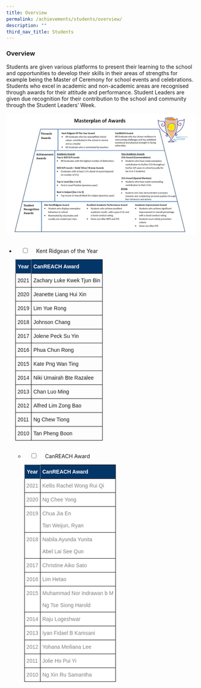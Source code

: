 ```yaml
---
title: Overview
permalink: /achievements/students/overview/
description: ""
third_nav_title: Students
---
```

### Overview
Students are given various platforms to present their learning to the school and opportunities to develop their skills in their areas of strengths for example being the Master of Ceremony for school events and celebrations. Students who excel in academic and non-academic areas are recognised through awards for their attitude and performance. Student Leaders are given due recognition for their contribution to the school and community through the Student Leaders’ Week.

![Masterplan](/images/masterplan.jpg)

<ul class="jekyllcodex_accordion">  
  <li>  
    <input type="checkbox" id="accordion1">  
    <label for="accordion1">Kent Ridgean of the Year</label>  
    <div>  

<style type="text/css">
.tg  {border-collapse:collapse;border-spacing:0;}
.tg td{border-color:black;border-style:solid;border-width:1px;font-family:Arial, sans-serif;font-size:14px;
  overflow:hidden;padding:10px 5px;word-break:normal;}
.tg th{border-color:black;border-style:solid;border-width:1px;font-family:Arial, sans-serif;font-size:14px;
  font-weight:normal;overflow:hidden;padding:10px 5px;word-break:normal;}
.tg .tg-1jgz{background-color:#033668;color:#FFF;font-weight:bold;text-align:left;vertical-align:top}
.tg .tg-xg1o{background-color:#033668;border-color:inherit;color:#FFF;font-weight:bold;text-align:center;vertical-align:top}
.tg .tg-0lax{text-align:left;vertical-align:top}
</style>
<table class="tg">
<thead>
  <tr>
    <th class="tg-xg1o"><span style="font-weight:bold">Year</span></th>
    <th class="tg-1jgz"><span style="font-weight:bold">CanREACH Award</span></th>
  </tr>
</thead>
<tbody>
	<tr>
    <td class="tg-0lax">2021</td>
    <td class="tg-0lax">Zachary Luke Kwek Tjun Bin</td>
  </tr>
  <tr>
    <td class="tg-0lax">2020</td>
    <td class="tg-0lax">Jeanette Liang Hui Xin</td>
  </tr>
  <tr>
    <td class="tg-0lax">2019</td>
    <td class="tg-0lax">Lim Yue Rong</td>
  </tr>
  <tr>
    <td class="tg-0lax">2018</td>
    <td class="tg-0lax">Johnson Chang</td>
  </tr>
  <tr>
    <td class="tg-0lax">2017</td>
    <td class="tg-0lax">Jolene Peck Su Yin</td>
  </tr>
  <tr>
    <td class="tg-0lax">2016</td>
    <td class="tg-0lax">Phua Chun Rong</td>
  </tr>
  <tr>
    <td class="tg-0lax">2015</td>
    <td class="tg-0lax">Kate Png Wan Ting</td>
  </tr>
  <tr>
    <td class="tg-0lax">2014</td>
    <td class="tg-0lax">Niki Umairah Bte Razalee</td>
  </tr>
  <tr>
    <td class="tg-0lax">2013</td>
    <td class="tg-0lax">Chan Luo Ming</td>
  </tr>
  <tr>
    <td class="tg-0lax">2012</td>
    <td class="tg-0lax">Alfred Lim Zong Bao</td>
  </tr>
  <tr>
    <td class="tg-0lax">2011</td>
    <td class="tg-0lax">Ng Chew Tiong</td>
  </tr>
  <tr>
    <td class="tg-0lax">2010</td>
    <td class="tg-0lax">Tan Pheng Boon</td>
  </tr>
</tbody>
</table>
		</div>
		</li>  

<ul class="jekyllcodex_accordion">  
  <li>  
    <input type="checkbox" id="accordion1">  
    <label for="accordion1">CanREACH Award</label>  
    <div>  
<style type="text/css">
.tg  {border-collapse:collapse;border-spacing:0;}
.tg td{border-color:black;border-style:solid;border-width:1px;font-family:Arial, sans-serif;font-size:14px;
  overflow:hidden;padding:10px 5px;word-break:normal;}
.tg th{border-color:black;border-style:solid;border-width:1px;font-family:Arial, sans-serif;font-size:14px;
  font-weight:normal;overflow:hidden;padding:10px 5px;word-break:normal;}
.tg .tg-1jgz{background-color:#033668;color:#FFF;font-weight:bold;text-align:left;vertical-align:top}
.tg .tg-xg1o{background-color:#033668;border-color:inherit;color:#FFF;font-weight:bold;text-align:center;vertical-align:top}
.tg .tg-lm9i{background-color:#FFF;color:#808080;text-align:left;vertical-align:top}
</style>
<table class="tg">
<thead>
  <tr>
    <th class="tg-xg1o"><span style="font-weight:bold">Year</span></th>
    <th class="tg-1jgz"><span style="font-weight:bold">CanREACH Award</span></th>
  </tr>
</thead>
<tbody>
	 <tr>
    <td class="tg-lm9i">2021</td>
    <td class="tg-lm9i">Kellis Rachel Wong Rui Qi</td>
  </tr>
  <tr>
    <td class="tg-lm9i">2020</td>
    <td class="tg-lm9i">Ng Chee Yong</td>
  </tr>
  <tr>
    <td class="tg-lm9i">2019</td>
    <td class="tg-lm9i">Chua Jia En<br><br>Tan Weijun, Ryan</td>
  </tr>
  <tr>
    <td class="tg-lm9i">2018</td>
    <td class="tg-lm9i">Nabila Ayunda Yunita<br><br>Abel Lai See Qun</td>
  </tr>
  <tr>
    <td class="tg-lm9i">2017</td>
    <td class="tg-lm9i">Christine Aiko Sato</td>
  </tr>
  <tr>
    <td class="tg-lm9i">2016</td>
    <td class="tg-lm9i">Lim Hetao</td>
  </tr>
  <tr>
    <td class="tg-lm9i">2015</td>
    <td class="tg-lm9i">Muhammad Nor Indrawan b M<br><br>Ng Tse Siong Harold</td>
  </tr>
  <tr>
    <td class="tg-lm9i">2014</td>
    <td class="tg-lm9i">Raju Logeshwar</td>
  </tr>
  <tr>
    <td class="tg-lm9i">2013</td>
    <td class="tg-lm9i">Iyan Fidael B Kamsani</td>
  </tr>
  <tr>
    <td class="tg-lm9i">2012</td>
    <td class="tg-lm9i">Yohana Meiliana Lee</td>
  </tr>
  <tr>
    <td class="tg-lm9i">2011</td>
    <td class="tg-lm9i">Jolie Ho Pui Yi</td>
  </tr>
  <tr>
    <td class="tg-lm9i">2010</td>
    <td class="tg-lm9i">Ng Xin Ru Samantha</td>
  </tr>
</tbody>
	</div>
</li>  
</table>
